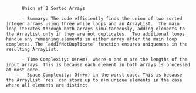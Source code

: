 
          Union of 2 Sorted Arrays

          - Summary: The code efficiently finds the union of two sorted integer arrays using three while loops and an ArrayList.  The main loop iterates through both arrays simultaneously, adding elements to the ArrayList only if they are not duplicates.  Two additional loops handle any remaining elements in either array after the main loop completes. The `addIfNotDuplicate` function ensures uniqueness in the resulting ArrayList.

          - Time Complexity: O(n+m), where n and m are the lengths of the input arrays. This is because each element in both arrays is processed at most once.
          - Space Complexity: O(n+m) in the worst case. This is because the ArrayList `res` can store up to n+m unique elements in the case where all elements are distinct.
          